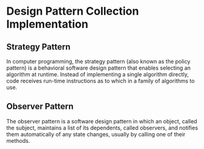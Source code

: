 # Design Pattern Collection Implementation

## Strategy Pattern

In computer programming, the strategy pattern (also known as the policy pattern)
is a behavioral software design pattern that enables selecting an algorithm at runtime.
Instead of implementing a single algorithm directly, code receives run-time instructions
as to which in a family of algorithms to use.

## Observer Pattern

The observer pattern is a software design pattern in which an object, called the subject, 
maintains a list of its dependents, called observers, and notifies them automatically of 
any state changes, usually by calling one of their methods.
